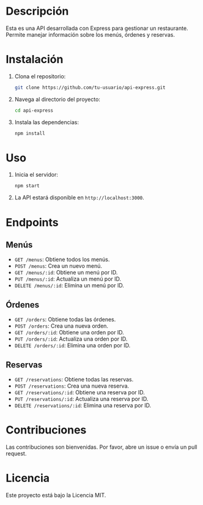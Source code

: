 # Descripción

Esta es una API desarrollada con Express para gestionar un restaurante. Permite manejar información sobre los menús, órdenes y reservas.

# Instalación

1. Clona el repositorio:
    ```bash
    git clone https://github.com/tu-usuario/api-express.git
    ```
2. Navega al directorio del proyecto:
    ```bash
    cd api-express
    ```
3. Instala las dependencias:
    ```bash
    npm install
    ```

# Uso

1. Inicia el servidor:
    ```bash
    npm start
    ```
2. La API estará disponible en `http://localhost:3000`.

# Endpoints

## Menús

- `GET /menus`: Obtiene todos los menús.
- `POST /menus`: Crea un nuevo menú.
- `GET /menus/:id`: Obtiene un menú por ID.
- `PUT /menus/:id`: Actualiza un menú por ID.
- `DELETE /menus/:id`: Elimina un menú por ID.

## Órdenes

- `GET /orders`: Obtiene todas las órdenes.
- `POST /orders`: Crea una nueva orden.
- `GET /orders/:id`: Obtiene una orden por ID.
- `PUT /orders/:id`: Actualiza una orden por ID.
- `DELETE /orders/:id`: Elimina una orden por ID.

## Reservas

- `GET /reservations`: Obtiene todas las reservas.
- `POST /reservations`: Crea una nueva reserva.
- `GET /reservations/:id`: Obtiene una reserva por ID.
- `PUT /reservations/:id`: Actualiza una reserva por ID.
- `DELETE /reservations/:id`: Elimina una reserva por ID.

# Contribuciones

Las contribuciones son bienvenidas. Por favor, abre un issue o envía un pull request.

# Licencia

Este proyecto está bajo la Licencia MIT.
